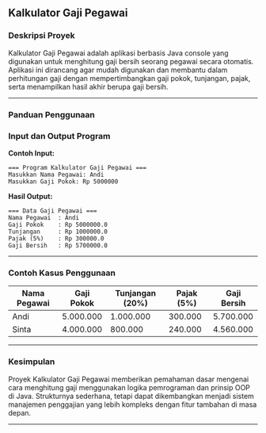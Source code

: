 ## Kalkulator Gaji Pegawai

###  Deskripsi Proyek

Kalkulator Gaji Pegawai adalah aplikasi berbasis Java console yang digunakan untuk menghitung gaji bersih seorang pegawai secara otomatis.
Aplikasi ini dirancang agar mudah digunakan dan membantu dalam perhitungan gaji dengan mempertimbangkan gaji pokok, tunjangan, pajak, serta menampilkan hasil akhir berupa gaji bersih.

---

### Panduan Penggunaan

### Input dan Output Program

**Contoh Input:**

```
=== Program Kalkulator Gaji Pegawai ===
Masukkan Nama Pegawai: Andi
Masukkan Gaji Pokok: Rp 5000000
```

**Hasil Output:**

```
=== Data Gaji Pegawai ===
Nama Pegawai  : Andi
Gaji Pokok    : Rp 5000000.0
Tunjangan     : Rp 1000000.0
Pajak (5%)    : Rp 300000.0
Gaji Bersih   : Rp 5700000.0
```

---

### Contoh Kasus Penggunaan

| Nama Pegawai | Gaji Pokok | Tunjangan (20%) | Pajak (5%) | Gaji Bersih |
| ------------ | ---------- | --------------- | ---------- | ----------- |
| Andi         | 5.000.000  | 1.000.000       | 300.000    | 5.700.000   |
| Sinta        | 4.000.000  | 800.000         | 240.000    | 4.560.000   |

---


### Kesimpulan

Proyek Kalkulator Gaji Pegawai memberikan pemahaman dasar mengenai cara menghitung gaji menggunakan logika pemrograman dan prinsip OOP di Java.
Strukturnya sederhana, tetapi dapat dikembangkan menjadi sistem manajemen penggajian yang lebih kompleks dengan fitur tambahan di masa depan.

---
